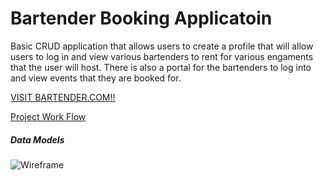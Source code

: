 # Bartender Booking Applicatoin

Basic CRUD application that allows users to create a profile that will allow users to log in and view various 
bartenders to rent for various engaments that the user will host. There is also a portal for the bartenders to log 
into and view events that they are booked for. 

[VISIT BARTENDER.COM!!](https://safe-beyond-67942.herokuapp.com/user)


[Project Work Flow](https://github.com/moxleydevelopment/project-2/projects/1)

##### Data Models

![Wireframe](https://i.imgur.com/uSv8tP9.png)

























